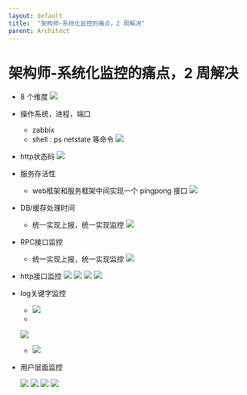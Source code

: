 ```yaml
---
layout: default
title:  "架构师-系统化监控的痛点，2 周解决"
parent: Architect
---
```


# 架构师-系统化监控的痛点，2 周解决
- 8 个维度
	![](/assets/images/img/125.png)	
- 操作系统，进程，端口
	- zabbix
	- shell : ps netstate 等命令
	![](/assets/images/img/126.png)	
- http状态码
	![](/assets/images/img/127.png)	
	
- 服务存活性
	- web框架和服务框架中间实现一个 pingpong 接口
	![](/assets/images/img/128.png)	
	
- DB/缓存处理时间
	- 统一实现上报，统一实现监控
	![](/assets/images/img/129.png)
	
- RPC接口监控
	- 统一实现上报，统一实现监控
	![](/assets/images/img/129.png)
	
- http接口监控
	![](/assets/images/img/130.png)
	![](/assets/images/img/131.png)
	![](/assets/images/img/132.png)
	![](/assets/images/img/133.png)
	
- log关键字监控
	- ![](/assets/images/img/134.png)
	- 
	![](/assets/images/img/135.png)

	- ![](/assets/images/img/136.png)

- 用户层面监控
	
	![](/assets/images/img/137.png)
	![](/assets/images/img/138.png)
	![](/assets/images/img/139.png)
	![](/assets/images/img/140.png)
	
